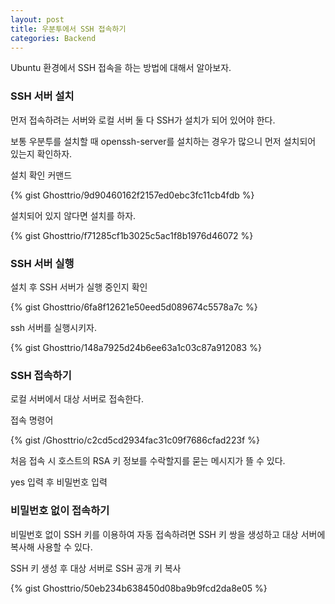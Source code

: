 ```yaml
---
layout: post
title: 우분투에서 SSH 접속하기
categories: Backend
---
```



Ubuntu 환경에서 SSH 접속을 하는 방법에 대해서 알아보자.

### SSH 서버 설치

먼저 접속하려는 서버와 로컬 서버 둘 다 SSH가 설치가 되어 있어야 한다.

보통 우분투를 설치할 때 openssh-server를 설치하는 경우가 많으니 먼저 설치되어 있는지 확인하자.

설치 확인 커맨드

{% gist Ghosttrio/9d90460162f2157ed0ebc3fc11cb4fdb %}

설치되어 있지 않다면 설치를 하자.

{% gist Ghosttrio/f71285cf1b3025c5ac1f8b1976d46072 %}

### SSH 서버 실행

설치 후 SSH 서버가 실행 중인지 확인

{% gist Ghosttrio/6fa8f12621e50eed5d089674c5578a7c %}

ssh 서버를 실행시키자.

{% gist Ghosttrio/148a7925d24b6ee63a1c03c87a912083 %}

### SSH 접속하기

로컬 서버에서 대상 서버로 접속한다.

접속 명령어

{% gist /Ghosttrio/c2cd5cd2934fac31c09f7686cfad223f %}

처음 접속 시 호스트의 RSA 키 정보를 수락할지를 묻는 메시지가 뜰 수 있다.

yes 입력 후 비밀번호 입력


### 비밀번호 없이 접속하기

비밀번호 없이 SSH 키를 이용하여 자동 접속하려면 SSH 키 쌍을 생성하고 대상 서버에 복사해 사용할 수 있다.

SSH 키 생성 후 대상 서버로 SSH 공개 키 복사

{% gist Ghosttrio/50eb234b638450d08ba9b9fcd2da8e05 %}